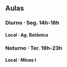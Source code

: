 
## Aulas


### Diurno $\cdot$ Seg. 14h-18h

#### Local $\cdot$ Ag. Botânica


### Noturno $\cdot$ Ter. 19h-23h

#### Local $\cdot$ Minas I
